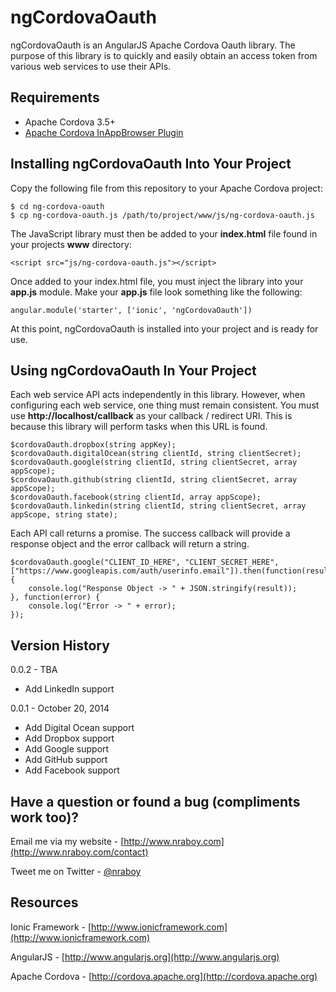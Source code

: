 ngCordovaOauth
==============================

ngCordovaOauth is an AngularJS Apache Cordova Oauth library.  The purpose of this library is to
quickly and easily obtain an access token from various web services to use their APIs.


Requirements
-------------

* Apache Cordova 3.5+
* [Apache Cordova InAppBrowser Plugin](http://cordova.apache.org/docs/en/3.0.0/cordova_inappbrowser_inappbrowser.md.html)


Installing ngCordovaOauth Into Your Project
-------------

Copy the following file from this repository to your Apache Cordova project:

    $ cd ng-cordova-oauth
    $ cp ng-cordova-oauth.js /path/to/project/www/js/ng-cordova-oauth.js

The JavaScript library must then be added to your **index.html** file found in your projects **www**
directory:

    <script src="js/ng-cordova-oauth.js"></script>

Once added to your index.html file, you must inject the library into your **app.js** module.  Make your
**app.js** file look something like the following:

    angular.module('starter', ['ionic', 'ngCordovaOauth'])

At this point, ngCordovaOauth is installed into your project and is ready for use.


Using ngCordovaOauth In Your Project
-------------

Each web service API acts independently in this library.  However, when configuring each web service, one thing must remain
consistent.  You must use **http://localhost/callback** as your callback / redirect URI.  This is because this library will
perform tasks when this URL is found.

    $cordovaOauth.dropbox(string appKey);
    $cordovaOauth.digitalOcean(string clientId, string clientSecret);
    $cordovaOauth.google(string clientId, string clientSecret, array appScope);
    $cordovaOauth.github(string clientId, string clientSecret, array appScope);
    $cordovaOauth.facebook(string clientId, array appScope);
    $cordovaOauth.linkedin(string clientId, string clientSecret, array appScope, string state);

Each API call returns a promise.  The success callback will provide a response object and the error
callback will return a string.

    $cordovaOauth.google("CLIENT_ID_HERE", "CLIENT_SECRET_HERE", ["https://www.googleapis.com/auth/userinfo.email"]).then(function(result) {
        console.log("Response Object -> " + JSON.stringify(result));
    }, function(error) {
        console.log("Error -> " + error);
    });


Version History
-------------

0.0.2 - TBA

* Add LinkedIn support

0.0.1 - October 20, 2014

* Add Digital Ocean support
* Add Dropbox support
* Add Google support
* Add GitHub support
* Add Facebook support


Have a question or found a bug (compliments work too)?
-------------

Email me via my website - [http://www.nraboy.com](http://www.nraboy.com/contact)

Tweet me on Twitter - [@nraboy](https://www.twitter.com/nraboy)


Resources
-------------

Ionic Framework - [http://www.ionicframework.com](http://www.ionicframework.com)

AngularJS - [http://www.angularjs.org](http://www.angularjs.org)

Apache Cordova - [http://cordova.apache.org](http://cordova.apache.org)
